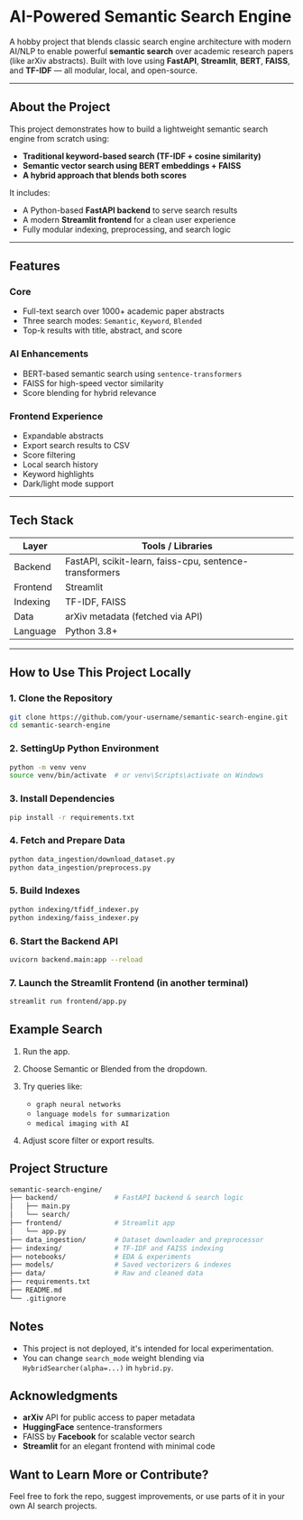 # AI-Powered Semantic Search Engine

A hobby project that blends classic search engine architecture with modern AI/NLP to enable powerful **semantic search** over academic research papers (like arXiv abstracts). Built with love using **FastAPI**, **Streamlit**, **BERT**, **FAISS**, and **TF-IDF** — all modular, local, and open-source.

---

## About the Project

This project demonstrates how to build a lightweight semantic search engine from scratch using:

- **Traditional keyword-based search (TF-IDF + cosine similarity)**
- **Semantic vector search using BERT embeddings + FAISS**
- **A hybrid approach that blends both scores**

It includes:
- A Python-based **FastAPI backend** to serve search results
- A modern **Streamlit frontend** for a clean user experience
- Fully modular indexing, preprocessing, and search logic

---

## Features

### Core
- Full-text search over 1000+ academic paper abstracts
- Three search modes: `Semantic`, `Keyword`, `Blended`
- Top-k results with title, abstract, and score

### AI Enhancements
- BERT-based semantic search using `sentence-transformers`
- FAISS for high-speed vector similarity
- Score blending for hybrid relevance

### Frontend Experience
- Expandable abstracts
- Export search results to CSV
- Score filtering
- Local search history
- Keyword highlights
- Dark/light mode support

---

## Tech Stack

| Layer        | Tools / Libraries                              |
|-------------|-------------------------------------------------|
| Backend      | FastAPI, scikit-learn, faiss-cpu, sentence-transformers |
| Frontend     | Streamlit                                      |
| Indexing     | TF-IDF, FAISS                                  |
| Data         | arXiv metadata (fetched via API)               |
| Language     | Python 3.8+                                    |

---

## How to Use This Project Locally

### 1. Clone the Repository

```bash
git clone https://github.com/your-username/semantic-search-engine.git
cd semantic-search-engine
```

### 2. SettingUp Python Environment

```bash
python -m venv venv
source venv/bin/activate  # or venv\Scripts\activate on Windows
```

### 3. Install Dependencies

```bash
pip install -r requirements.txt
```

### 4. Fetch and Prepare Data

```bash
python data_ingestion/download_dataset.py
python data_ingestion/preprocess.py
```


### 5. Build Indexes

```bash
python indexing/tfidf_indexer.py
python indexing/faiss_indexer.py
```

### 6. Start the Backend API
```bash
uvicorn backend.main:app --reload
```

### 7. Launch the Streamlit Frontend (in another terminal)
```bash
streamlit run frontend/app.py
```


## Example Search
1. Run the app.

2. Choose Semantic or Blended from the dropdown.

3. Try queries like:
    - `graph neural networks`
    - `language models for summarization`
    - `medical imaging with AI`

4. Adjust score filter or export results.

## Project Structure
```bash
semantic-search-engine/
├── backend/              # FastAPI backend & search logic
│   ├── main.py
│   └── search/
├── frontend/             # Streamlit app
│   └── app.py
├── data_ingestion/       # Dataset downloader and preprocessor
├── indexing/             # TF-IDF and FAISS indexing
├── notebooks/            # EDA & experiments
├── models/               # Saved vectorizers & indexes
├── data/                 # Raw and cleaned data
├── requirements.txt
├── README.md
└── .gitignore
```

## Notes
- This project is not deployed, it's intended for local experimentation.
- You can change `search_mode` weight blending via `HybridSearcher(alpha=...)` in `hybrid.py`.


## Acknowledgments
- **arXiv** API for public access to paper metadata
- **HuggingFace** sentence-transformers
- FAISS by **Facebook** for scalable vector search
- **Streamlit** for an elegant frontend with minimal code


## Want to Learn More or Contribute?
Feel free to fork the repo, suggest improvements, or use parts of it in your own AI search projects.